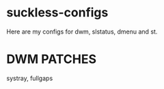 # suckless-configs
Here are my configs for dwm, slstatus, dmenu and st.

# DWM PATCHES
systray, fullgaps
